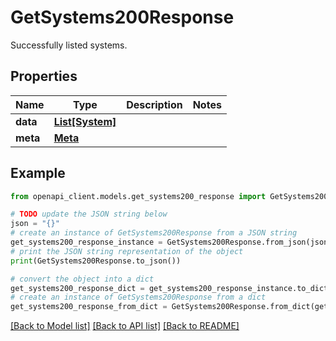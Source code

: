 # GetSystems200Response

Successfully listed systems.

## Properties

Name | Type | Description | Notes
------------ | ------------- | ------------- | -------------
**data** | [**List[System]**](System.md) |  | 
**meta** | [**Meta**](Meta.md) |  | 

## Example

```python
from openapi_client.models.get_systems200_response import GetSystems200Response

# TODO update the JSON string below
json = "{}"
# create an instance of GetSystems200Response from a JSON string
get_systems200_response_instance = GetSystems200Response.from_json(json)
# print the JSON string representation of the object
print(GetSystems200Response.to_json())

# convert the object into a dict
get_systems200_response_dict = get_systems200_response_instance.to_dict()
# create an instance of GetSystems200Response from a dict
get_systems200_response_from_dict = GetSystems200Response.from_dict(get_systems200_response_dict)
```
[[Back to Model list]](../README.md#documentation-for-models) [[Back to API list]](../README.md#documentation-for-api-endpoints) [[Back to README]](../README.md)


